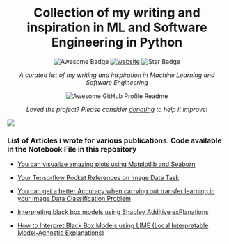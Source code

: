 <h1 align="center">Collection of my writing and inspiration in ML and Software Engineering in Python</h1>
<div align="center">
<img src="https://cdn.rawgit.com/sindresorhus/awesome/d7305f38d29fed78fa85652e3a63e154dd8e8829/media/badge.svg" alt="Awesome Badge"/>
<a href="https://arbeitnow.com/?utm_source=awesome-github-profile-readme"><img src="https://img.shields.io/static/v1?label=&labelColor=505050&message=arbeitnow&color=%230076D6&style=flat&logo=google-chrome&logoColor=%230076D6" alt="website"/></a>
<img src="https://img.shields.io/static/v1?label=%F0%9F%8C%9F&message=If%20Useful&style=style=flat&color=BC4E99" alt="Star Badge"/>
<br>

<i>A curated list of my writing and inspiration in Machine Learning and Software Engineering</i>

<img alt="Awesome GitHub Profile Readme" src="assets/agpr.gif"> </img>

<i>Loved the project? Please consider [donating](paypal.me/naiborhujosua) to help it improve!</i>

</div>



![](https://github.com/naiborhujosua/naiborhujosua/blob/master/GaussianProcessPosteriorPredictive_ManimCE_v0.9.0.gif)

### List of Articles i wrote for various publications. Code available in the Notebook File in this repository


- [You can visualize amazing plots using Matplotlib and Seaborn](https://naiborhujosua.medium.com/looking-at-different-perspectives-when-visualize-data-using-matplotlib-and-seaborn-91d621a0623f)
 
- [Your Tensorflow Pocket References on Image Data Task](https://medium.com/@naiborhujosua/your-tensorflow-pocket-references-on-image-data-88ff84a5a44d)

- [You can get a better Accuracy when carrying out transfer learning in your Image Data Classification Problem](https://naiborhujosua.medium.com/you-can-get-a-better-f1-score-when-carrying-out-transfer-learning-in-your-image-data-classification-bc46165766b3)

- [Interpreting black box models using Shapley Additive exPlanations](https://naiborhujosua.medium.com/interpreting-black-box-models-using-shapley-additive-explanations-85a9842b5cbd)
- [How to Interpret Black Box Models using LIME (Local Interpretable Model-Agnostic Explanations)](https://www.freecodecamp.org/news/interpret-black-box-model-using-lime/)

